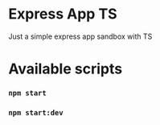 # Express App TS
Just a simple express app sandbox with TS

# Available scripts

### `npm start`
### `npm start:dev`
